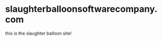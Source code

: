 slaughterballoonsoftwarecompany.com
===================================
this is the slaughter balloon site!
